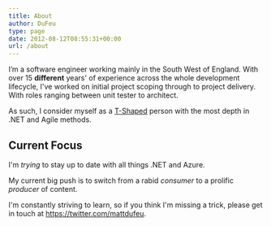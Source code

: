 ```yaml
---
title: About
author: DuFeu
type: page
date: 2012-08-12T08:55:31+00:00
url: /about
---
```


I’m a software engineer working mainly in the South West of England. With over 15 **different** years' of experience across the whole development lifecycle, I've worked on initial project scoping through to project delivery. With roles ranging between unit tester to architect.

As such, I consider myself as a [T-Shaped](https://en.wikipedia.org/wiki/T-shaped_skills) person with the most depth in .NET and Agile methods.

## Current Focus

I'm _trying_ to stay up to date with all things .NET and Azure.

My current big push is to switch from a rabid _consumer_ to a prolific _producer_ of content.

I'm constantly striving to learn, so if you think I'm missing a trick, please get in touch at <https://twitter.com/mattdufeu>.
